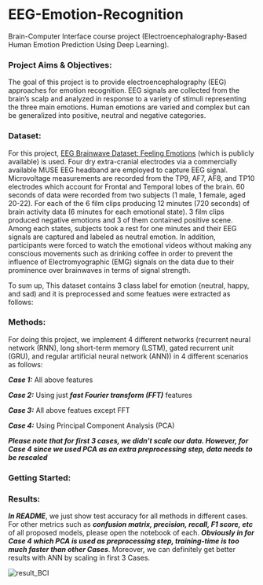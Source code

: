 # EEG-Emotion-Recognition
Brain-Computer Interface course project (Electroencephalography-Based Human Emotion Prediction Using Deep Learning).

### Project Aims & Objectives:
The goal of this project is to provide electroencephalography (EEG) approaches for emotion recognition. EEG signals are collected from the brain’s scalp and analyzed in response to a variety of stimuli representing the three main emotions. Human emotions are varied and complex but can be generalized into positive, neutral and negative categories.

### Dataset:
For this project, [EEG Brainwave Dataset: Feeling Emotions](https://www.kaggle.com/datasets/birdy654/eeg-brainwave-dataset-feeling-emotions) (which is publicly available) is used. Four dry extra-cranial electrodes via a commercially available MUSE EEG headband are employed to capture EEG signal. Microvoltage measurements are recorded from the TP9, AF7, AF8, and TP10 electrodes which account for Frontal and Temporal lobes of the brain. 60 seconds of data were recorded from two subjects (1 male, 1 female, aged 20-22). For each of the 6 film clips producing 12 minutes (720 seconds) of brain activity data (6 minutes for each emotional state). 3 film clips produced negative emotions and 3 of them contained positive scene. Among each states, subjects took a rest for one minutes and their EEG signals are captured and labeled as neutral emotion. In addition, participants were forced to watch the emotional videos without making any conscious movements such as drinking coffee in order to prevent the influence of Electromyographic (EMG) signals on the data due to their prominence over brainwaves in terms of signal strength.

To sum up, This dataset contains 3 class label for emotion (neutral, happy, and sad) and it is preprocessed and some featues were extracted as follows:


### Methods:
For doing this project, we implement 4 different networks (recurrent neural network (RNN), long short-term memory (LSTM), gated recurrent unit (GRU), and regular artificial neural network (ANN)) in 4 different scenarios as follows:

***Case 1:*** All above features

***Case 2:*** Using just ***fast Fourier transform (FFT)*** features

***Case 3:*** All above featues except FFT

***Case 4:*** Using Principal Component Analysis (PCA)


***Please note that for first 3 cases, we didn't scale our data. However, for Case 4 since we used PCA as an extra preprocessing step, data needs to be rescaled***


### Getting Started:


### Results:

***In README***, we just show test accuracy for all methods in different cases. For other metrics such as ***confusion matrix, precision, recall, F1 score, etc***  of all proposed models, please open the notebook of each. ***Obviously in for Case 4 which PCA is used as preprocessing step, training-time is too much faster than other Cases***. Moreover, we can definitely get better results with ANN by scaling in first 3 Cases. 

![result_BCI](https://user-images.githubusercontent.com/107177894/172810498-0e0efdda-426c-4893-82a5-d8499b96399a.png)
